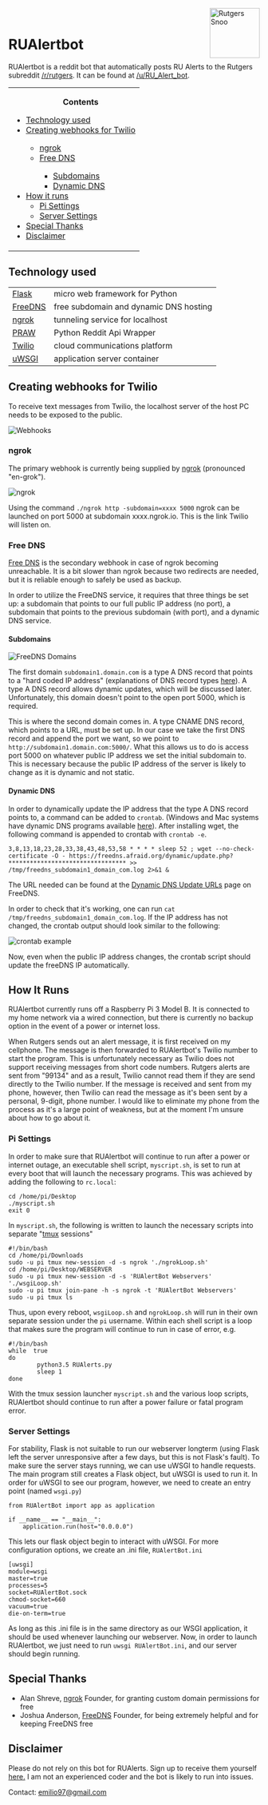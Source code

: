 <img src="http://i.imgur.com/zyq8PXZ.png" alt="Rutgers Snoo" align="right" style="float:right;width:100px;height:100px;"><br>

<h1>RUAlertbot</h1> 

RUAlertbot is a reddit bot that automatically posts RU Alerts to the Rutgers subreddit [/r/rutgers](https://www.reddit.com/r/rutgers/). It can be found at [/u/RU_Alert_bot](https://www.reddit.com/u/RU_Alert_bot).

<table>
<tr><td><ul>
<b><p align="center">Contents</p></b>
<li><a href="#Tech">Technology used</a></li>
<li><a href="#Webhook">Creating webhooks for Twilio</a></li><ul>
<li><a href="#ngrok">ngrok</a></li>
<li><a href="#FreeDNS">Free DNS</a></li><ul>
<li><a href="#Sub">Subdomains</a></li>
<li><a href="#Dyn">Dynamic DNS</a></li></ul></ul>
<li><a href="#How">How it runs</a><ul>
<li><a href="#pi">Pi Settings</a></li>
<li><a href="#serv">Server Settings</a></li></ul>
<li><a href="#SpTh">Special Thanks</a></li>
<li><a href="#Dis">Disclaimer</a></li>
</ul></td></tr>
</table>

## <a name="Tech">Technology used</a>

<table>
  <tr>
  <td><a href="http://flask.pocoo.org/">Flask</a></td>
    <td>micro web framework for Python</td>
  </tr>
  <tr>
  <td><a href="http://freedns.afraid.org/">FreeDNS</a></td>
    <td>free subdomain and dynamic DNS hosting</td>
  </tr>
    <tr>
  <td><a href="https://ngrok.com/">ngrok</a></td>
    <td>tunneling service for localhost</td>
  </tr>
    <tr>
  <td><a href="https://praw.readthedocs.io/en/stable/">PRAW</a></td>
    <td>Python Reddit Api Wrapper</td>
  </tr>
    <tr>
  <td><a href="https://www.twilio.com/">Twilio</a></td>
    <td>cloud communications platform</td>
  </tr>
    <tr>
  <td><a href="https://uwsgi-docs.readthedocs.io/en/latest/">uWSGI</a></td>
    <td>application server container</td>
  </tr>
</table>

## <a name="Webhook">Creating webhooks for Twilio</a>

To receive text messages from Twilio, the localhost server of the host PC needs to be exposed to the public.

![Webhooks](http://i.imgur.com/9Ne9x2r.png)

### <a name="ngrok">ngrok</a>

The primary webhook is currently being supplied by [ngrok](https://ngrok.com/) (pronounced "en-grok"). 

![ngrok](http://i.imgur.com/sUtvrmW.png)

Using the command `./ngrok http -subdomain=xxxx 5000` ngrok can be launched on port 5000 at subdomain xxxx.ngrok.io. This is the link Twilio will listen on.

### <a name="FreeDNS">Free DNS</a>

[Free DNS](https://freedns.afraid.org/) is the secondary webhook in case of ngrok becoming unreachable. It is a bit slower than ngrok because two redirects are needed, but it is reliable enough to safely be used as backup.

In order to utilize the FreeDNS service, it requires that three things be set up: a subdomain that points to our full public IP address (no port), a subdomain that points to the previous subdomain (with port), and a dynamic DNS service.

#### <a name="Sub">Subdomains</a>

![FreeDNS Domains](http://imgur.com/OjCXj24.png)

The first domain `subdomain1.domain.com` is a type A DNS record that points to a "hard coded IP address" (explanations of DNS record types [here](https://freedns.afraid.org/faq/type.php)). A type A DNS record allows dynamic updates, which will be discussed later. Unfortunately, this domain doesn't point to the open port 5000, which is required.

This is where the second domain comes in. A type CNAME DNS record, which points to a URL, must be set up. In our case we take the first DNS record and append the port we want, so we point to `http://subdomain1.domain.com:5000/`. What this allows us to do is access port 5000 on whatever public IP address we set the initial subdomain to. This is necessary because the public IP address of the server is likely to change as it is dynamic and not static.

#### <a name="Dyn">Dynamic DNS</a>

In order to dynamically update the IP address that the type A DNS record points to, a command can be added to `crontab`. (Windows and Mac systems have dynamic DNS programs available [here](https://freedns.afraid.org/scripts/freedns.clients.php)). After installing wget, the following command is appended to crontab with `crontab -e`.

    3,8,13,18,23,28,33,38,43,48,53,58 * * * * sleep 52 ; wget --no-check-certificate -O - https://freedns.afraid.org/dynamic/update.php?********************************* >> /tmp/freedns_subdomain1_domain_com.log 2>&1 &

The URL needed can be found at the [Dynamic DNS Update URLs](https://freedns.afraid.org/dynamic/) page on FreeDNS.

In order to check that it's working, one can run `cat /tmp/freedns_subdomain1_domain_com.log`. If the IP address has not changed, the crontab output should look similar to the following:

![crontab example](http://imgur.com/gV1A0jz.png)

Now, even when the public IP address changes, the crontab script should update the freeDNS IP automatically.

## <a name="How">How It Runs</a>
RUAlertbot currently runs off a Raspberry Pi 3 Model B. It is connected to my home network via a wired connection, but there is currently no backup option in the event of a power or internet loss.

When Rutgers sends out an alert message, it is first received on my cellphone. The message is then forwarded to RUAlertbot's Twilio number to start the program. This is unfortunately necessary as Twilio does not support receiving messages from short code numbers. Rutgers alerts are sent from "99134" and as a result, Twilio cannot read them if they are send directly to the Twilio number. If the message is received and sent from my phone, however, then Twilio can read the message as it's been sent by a personal, 9-digit, phone number. I would like to eliminate my phone from the process as it's a large point of weakness, but at the moment I'm unsure about how to go about it.

### <a name="pi">Pi Settings</a>
In order to make sure that RUAlertbot will continue to run after a power or internet outage, an executable shell script, `myscript.sh`, is set to run at every boot that will launch the necessary programs. This was achieved by adding the following to `rc.local`:

    cd /home/pi/Desktop
    ./myscript.sh
    exit 0

In `myscript.sh`, the following is written to launch the necessary scripts into separate "[tmux](https://tmux.github.io/) sessions"

    #!/bin/bash
    cd /home/pi/Downloads
    sudo -u pi tmux new-session -d -s ngrok './ngrokLoop.sh'
    cd /home/pi/Desktop/WEBSERVER
    sudo -u pi tmux new-session -d -s 'RUAlertBot Webservers' './wsgiLoop.sh'
    sudo -u pi tmux join-pane -h -s ngrok -t 'RUAlertBot Webservers'
    sudo -u pi tmux ls

Thus, upon every reboot, `wsgiLoop.sh` and `ngrokLoop.sh` will run in their own separate session under the `pi` username. Within each shell script is a loop that makes sure the program will continue to run in case of error, e.g.

    #!/bin/bash
    while  true
    do
            python3.5 RUAlerts.py
            sleep 1
    done

With the tmux session launcher `myscript.sh` and the various loop scripts, RUAlertbot should continue to run after a power failure or fatal program error.

### <a name="serv">Server Settings</a>
For stability, Flask is not suitable to run our webserver longterm (using Flask left the server unresponsive after a few days, but this is not Flask's fault). To make sure the server stays running, we can use uWSGI to handle requests. The main program still creates a Flask object, but uWSGI is used to run it. In order for uWSGI to see our program, however, we need to create an  entry point (named `wsgi.py`)

    from RUAlertBot import app as application

    if __name__ == "__main__":
        application.run(host="0.0.0.0")

This lets our flask object begin to interact with uWSGI. For more configuration options, we create an .ini file, `RUAlertBot.ini`

    [uwsgi]
    module=wsgi
    master=true
    processes=5
    socket=RUAlertBot.sock
    chmod-socket=660
    vacuum=true
    die-on-term=true

As long as this .ini file is in the same directory as our WSGI application, it should be used whenever launching our webserver. Now, in order to launch RUAlertbot, we just need to run `uwsgi RUAlertBot.ini`, and our server should begin running.
## <a name="SpTh">Special Thanks</a>
* Alan Shreve, [ngrok](https://ngrok.com/) Founder, for granting custom domain permissions for free
* Joshua Anderson, [FreeDNS](http://freedns.afraid.org/) Founder, for being extremely helpful and for keeping FreeDNS free

## <a name="Dis">Disclaimer</a>
Please do not rely on this bot for RUAlerts. Sign up to receive them yourself [here.](https://personalinfo.rutgers.edu/pi/updateEns.htm) I am not an experienced coder and the bot is likely to run into issues. 

Contact: emilio97@gmail.com
